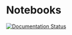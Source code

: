 # Notebooks

[![Documentation Status](https://readthedocs.org/projects/tkoyama010-notebooks/badge/?version=latest)](https://tkoyama010-notebooks.readthedocs.io/ja/latest/?badge=latest)
